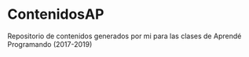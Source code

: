 # ContenidosAP
Repositorio de contenidos generados por mi para las clases de Aprendé Programando (2017-2019)

